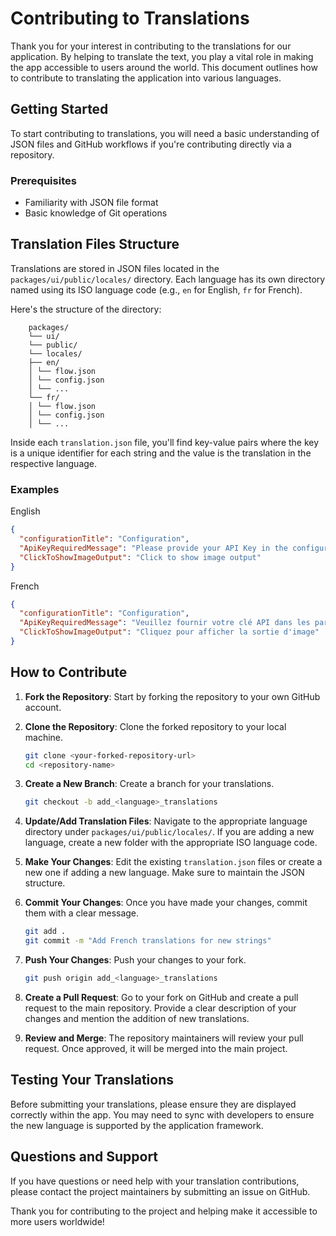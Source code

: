 # Contributing to Translations

Thank you for your interest in contributing to the translations for our application. By helping to translate the text, you play a vital role in making the app accessible to users around the world. This document outlines how to contribute to translating the application into various languages.

## Getting Started

To start contributing to translations, you will need a basic understanding of JSON files and GitHub workflows if you're contributing directly via a repository.

### Prerequisites

- Familiarity with JSON file format
- Basic knowledge of Git operations

## Translation Files Structure

Translations are stored in JSON files located in the `packages/ui/public/locales/` directory. Each language has its own directory named using its ISO language code (e.g., `en` for English, `fr` for French).

Here's the structure of the directory:

```
    packages/
    └── ui/
    └── public/
    └── locales/
    ├── en/
    │ └── flow.json
    │ └── config.json
    │ └── ...
    └── fr/
    │ └── flow.json
    │ └── config.json
    │ └── ...
```

Inside each `translation.json` file, you'll find key-value pairs where the key is a unique identifier for each string and the value is the translation in the respective language.

### Examples

English

```json
{
  "configurationTitle": "Configuration",
  "ApiKeyRequiredMessage": "Please provide your API Key in the configuration settings to run your flow successfully.",
  "ClickToShowImageOutput": "Click to show image output"
}
```

French

```json
{
  "configurationTitle": "Configuration",
  "ApiKeyRequiredMessage": "Veuillez fournir votre clé API dans les paramètres de configuration pour exécuter correctement votre flow.",
  "ClickToShowImageOutput": "Cliquez pour afficher la sortie d'image"
}
```

## How to Contribute

1. **Fork the Repository**: Start by forking the repository to your own GitHub account.

2. **Clone the Repository**: Clone the forked repository to your local machine.

   ```bash
   git clone <your-forked-repository-url>
   cd <repository-name>
   ```

3. **Create a New Branch**: Create a branch for your translations.

   ```bash
   git checkout -b add_<language>_translations
   ```

4. **Update/Add Translation Files**: Navigate to the appropriate language directory under `packages/ui/public/locales/`. If you are adding a new language, create a new folder with the appropriate ISO language code.

5. **Make Your Changes**: Edit the existing `translation.json` files or create a new one if adding a new language. Make sure to maintain the JSON structure.

6. **Commit Your Changes**: Once you have made your changes, commit them with a clear message.

   ```bash
   git add .
   git commit -m "Add French translations for new strings"
   ```

7. **Push Your Changes**: Push your changes to your fork.

   ```bash
   git push origin add_<language>_translations
   ```

8. **Create a Pull Request**: Go to your fork on GitHub and create a pull request to the main repository. Provide a clear description of your changes and mention the addition of new translations.

9. **Review and Merge**: The repository maintainers will review your pull request. Once approved, it will be merged into the main project.

## Testing Your Translations

Before submitting your translations, please ensure they are displayed correctly within the app. You may need to sync with developers to ensure the new language is supported by the application framework.

## Questions and Support

If you have questions or need help with your translation contributions, please contact the project maintainers by submitting an issue on GitHub.

Thank you for contributing to the project and helping make it accessible to more users worldwide!

